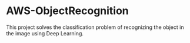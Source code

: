 # AWS-ObjectRecognition
This project solves the classification problem of recognizing the object in the image using Deep Learning.
